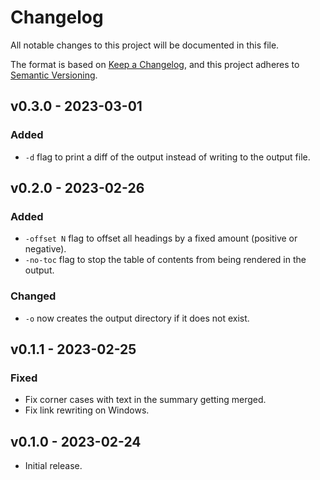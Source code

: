 # Changelog
All notable changes to this project will be documented in this file.

The format is based on [Keep a Changelog](https://keepachangelog.com/en/1.0.0/),
and this project adheres to [Semantic Versioning](https://semver.org/spec/v2.0.0.html).

## v0.3.0 - 2023-03-01
### Added
- `-d` flag to print a diff of the output
  instead of writing to the output file.

## v0.2.0 - 2023-02-26
### Added
- `-offset N` flag to offset all headings by a fixed amount
  (positive or negative).
- `-no-toc` flag to stop the table of contents from being rendered
  in the output.

### Changed
- `-o` now creates the output directory if it does not exist.

## v0.1.1 - 2023-02-25
### Fixed
- Fix corner cases with text in the summary getting merged.
- Fix link rewriting on Windows.

## v0.1.0 - 2023-02-24

- Initial release.
